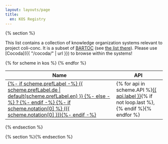 ```yaml
---
layout: layouts/page
title:
  en: KOS Registry
---
```


{% section %}

This list contains a collection of knowledge organization systems relevant to project coli-conc. It is a subset of [BARTOC](https://bartoc.org/) (see [the list there](http://bartoc.org/vocabularies?partOf=http://bartoc.org/en/node/18926)). Please use [Cocoda]({{ "/cocoda/" | url }}) to browse within the systems!

<table>
  <thead>
    <tr>
      <th>Name</th>
      <th>API</th>
    </tr>
  </thead>
  <tbody>
    {% for scheme in kos %}
    <tr>
      <td>
        <a target="_blank" href="{{ scheme.uri }}">
        {%- if scheme.prefLabel -%}
          {{ scheme.prefLabel.de | default(scheme.prefLabel.en) }}
        {%- else -%}
          ?
        {%- endif -%}
        {%- if scheme.notation[0] %} ({{ scheme.notation[0] }}){%- endif -%}
        </a>
      </td>
      <td>
        {% for api in scheme.API %}<a target="_blank" href="{{ api.url }}">{{ api.label }}</a>{% if not loop.last %}, {% endif %}{% endfor %}
      </td>
    </tr>
    {% endfor %}
  <tbody>
</table>

{% endsection %}

{% section %}{% endsection %}

